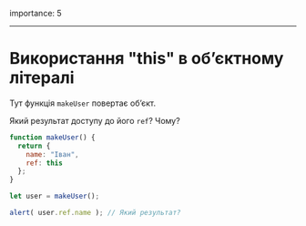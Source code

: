 importance: 5

---

# Використання "this" в об’єктному літералі

Тут функція `makeUser` повертає об’єкт.

Який результат доступу до його `ref`? Чому?

```js
function makeUser() {
  return {
    name: "Іван",
    ref: this
  };
}

let user = makeUser();

alert( user.ref.name ); // Який результат?
```

